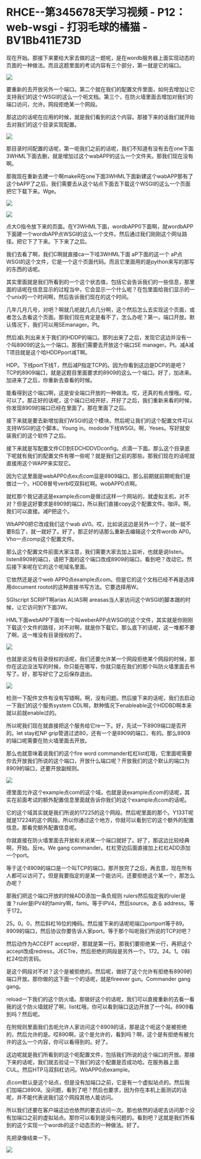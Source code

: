 # RHCE--第345678天学习视频 - P12：web-wsgi - 打羽毛球的橘猫 - BV1Bb411E73D

现在开始。那接下来要给大家去做的这一题呢，是在wordb服务器上面实现动态的页面的一种做法。而且这题里面的考试内容有三个部分，第一就是它的端口。



![](img/7901443eb3b558f58e1dcef246141e8d_1.png)

要重新的去开放另外一个端口。第二个就在我们的配置文件里面，如何去增加让它支持我们的这个WSGI的这么一个呃文档。第三个，在防火墙里面去增加对我们的端口访问，允许。网段拒绝某一个网段。

那这边的话呢在应用的时候，就是我们看到的这个内容。那接下来的话我们就开始去对我们的这个目录实现配置。

![](img/7901443eb3b558f58e1dcef246141e8d_3.png)

那目录时间配置的话呢，第一呃我们之前的话呢，我们不知道有没有去在one下面3WHML下面去删，就是增加过这个wabAPP的这么一个文件夹。那我们现在没有啊。

那我现在重新去建一个啊makeR在one下面3WHML下面新建这个wabAPP那有了这个bAPP了之后，我们需要去从这个站点下面去下载这个WSGI的这么一个页面把它下载下来。Wge。



![](img/7901443eb3b558f58e1dcef246141e8d_5.png)

![](img/7901443eb3b558f58e1dcef246141e8d_6.png)

点大O指令放下来的页面。在Y3WHML下面，wordbAPP0下面啊，就wordbAPP下面建一个wordbAPP点WSGI的这么一个文件。然后通过我们刚刚这个网址路径。把它下了下来。下下来了之后。

我们去看了啊，我们C啊就直接ca一下哇3WHML下面 aP下面的这一个 aP点WSGI的这个文件，它是一个这个页面代码。而且它里面用的是python来写的那写的东西的话呢。

其实里面就是我们所看到的一个这个状态值，包括它会告诉我们的一些信息，那里面的话呢在信息显示的过程当中，它会显示一个什么呢？在包里面给我们显示的一个unix的一个时间啊，然后告诉我们现在的这个时间。

几年几月几号，对吧？啊就几呃就几点几分啊，这个然后怎么去实现这个页面，或者怎么去看这个页面。那我们现在肯定是看不了，怎么办呢？第一。端口开放。默认情况下，我们可以用SEmanager。Pt。

然后减L列出来关于我们的HDDP的端口。那列出来了之后，发现它这边并没有一个叫8909的这么一个端口。那我们需要去开放这个端口SE manager。Pt。减A减T项目就是这个哈HDDPport减T啊。

HDP。下线port下线T，然后减P指定TCP的。因为你看到这边是DCP的是吧？TCP的8909端口，就是这题目里面要求的8909的这么一个端口。好了，加进来。加进来了之后，你重新去查看的时候。

能看得到这个端口啊，这是安全端口开放的一种做法。哎，还真的有点慢哦。哎，可以了。那正好的话呢，这个端口已经开好，开好了之后，我们重新来看的时候，你发现8909的端口已经在里面了。那在里面了之后。

接下来就是要去新增加我们WSGI的这个模块。然后呢让我们的这个配置文件可以支持WSGI的这个脚本。Young in。modode下线WSGI。啊，Yeses。写好就安装我们的这个软件了之后。

接下来就是写配置文件CD到EDCHDDVDconfig。点滴一下面。那么这个目录底下呢就有我们的配置文件有哪一些呢？就是我们之前的那些。那我们现在的话呢就直接用这个WAPP来实现它。

因为它这里面是webAPP0点ex点com监是8909端口。那么前期就前期呢我们是做过一个。HDDB冒号verb哎双斜杠啊。wobAPP0点啊。

就杠那个我记道这是example点com是做过这样一个网站的，就虚拟主机，对不对？但是这好要求是8909的端口，所以我们直接copy这个配置文件。咖评。啊，我们可以直接。减P把这个。

WbAPP0把它改成我们这个wab aV0。哎，比如说这边是另外一个了，就一就不要B后了，就一就好了。好了，那正好的话那么重新去编辑这个文件wordb AP0。Vho一点comp这个配置文件。

那么这个配置文件前面大家注意，我们需要大家去加上监听，也就是说listen。listen8909的端口，请把下面的这个端口改成8909的端口，看到吧？改动它。然后接下来呢在它的这个呃域名里面。

它依然还是这个web APP0点example点com。但是它的这个文档已经不再是选择用document rootot的这种直接书写方法。它要选择用W。

SGIscript SCRIPT啊arias ALIAS啊 areasas当人家访问这个WSGI的脚本跟的时候，让它访问到Y下面3W。

HML下面webAPP下面有一个叫weberAPP点WSGI的这个文件，其实就是你刚刚下载这个文件的路径，对不对啊，就是你下载它。那么底下的话呢，这一堆都不要了啊，这一堆没有目录授权的了。



![](img/7901443eb3b558f58e1dcef246141e8d_8.png)

也就是说没有目录授权的话呢，我们还要允许某一个网段拒绝某个网段的时候，那你在这边没法写的时候，你只能在哪写，你就只能在我们的那个叫防火墙里面去书写了。好，那写好它了之后保存退出。



![](img/7901443eb3b558f58e1dcef246141e8d_10.png)

检测一下配件文件有没有写错啊。啊，没有问题。然后接下来的话呢，我们去启动一下我们的这个服务system CDL啊，默种情况下enableable这个HDDBD啊本来就以前就enable过的。

所以呢我们现在就直接把这个服务给它re一下。好，先试一下8909端口是否开的。let stay杠NP grip管道过滤80，还有一个是8909的端口，有的。那么8909的端口呢需要在防火墙里面去开放。

那么也就意味着说我们的这个fire word commander杠杠list杠哦，它里面呢需要你去开放我们所说的这个端口，开放什么端口呢？开放我们的这个默认的端口为8909的端口，还要开放副规则。



![](img/7901443eb3b558f58e1dcef246141e8d_12.png)

德里面允许这个example点com的这个域。也就是说example点com的话呢，其实在前面考试的额外配置信息里面就告诉你我们的这个example点com的话呢。

它的这个域其实就是我们所说的17225的这个网段。然后呢里面的那个。Y133T呢就是17224的这个网段。所以你通过这个地方，你就可以看到它的这个额外的配置信息。那看完额外配置信息呢。

你就直接在防火墙里面去开放和关闭某一个端口就好了。好了，那这边比较经典啊，开始。反re。We gang commander。杠杠旁边后面直接加上杠杠ADD添加一个port。

等于这个8909的端口是一个叫TCP的端口。那开放完了之后，再去意，现在所有人都可以访问了。但是我要指定的是某一个能访问，还要拒绝这个某一个，那怎么办呢？

那我们把这个端口开放的时候ADD添加一条负规则 rulers然后指定我的ruler是谁？ruler是IPV4的famiry啊，fami。等于IPV4，然后source。ある address。等于172。

25。0。0，然后斜杠16位的掩码。然后接下来的话呢呃端口portport等于89。8909的端口，然后协议你要告诉人家port。等于那个叫呃我们所说的TCP对吧？

然后动作为ACCEPT accept好，那就是第一行。那我们要拒绝某一行，再把这个accept改成redress。JECTre，然后拒绝的网段是另外一个。172。24。1。0斜杠24位的言码。

是这个网段对不对？这个是被拒绝的。然后呢，做好了这个允许有拒绝有8909的端口开放。那你做的这下面一个的话呢，就是fireever gun。Commander gang gang。

reload一下我们的这个防火墙。那做好这个的话呢，我们可以直接重新的去看一看我的这个防火墙就好了啊，list杠哦，你可以看到端口这边开放了一个叫。8909看到吗？然后呢。

在附规则里面我们去呃允许人家访问这个8909的话，那是这个呃这个是被拒绝的，然后允许的是。哎890啊，这个是允许的，看到吗？啊，这个是有拒绝有被允许的这么一个内容，你可以看得到的。好了。

这边呢就是我们所看到的这个呃配置文件，包括我们所说的这个端口的开放。那接下来的话呢，我们就去验证一下我们的这个配置是否成功哈。在服务器上面CUL。然后HTP马双斜杠访问。WbAPP0点example。

点com默认是这个站点，但是没有加端口之前，它是有一个虚拟站点的。然后我们加端口8909。没问题，看到了吧？然后也要求，因为你在本机上面测试的话呢，并不能代表说我们这个网段其他人能访问。

所以我们还要在客户端这边也依然的要去访问一次。那也依然的话呢去访问那个没有加端口之前的虚拟站点。那你可以看到是没有问题的。看到吧？这就是我们所看到的这个实现一个wordb的这个动态页的一种做法。好了。

先把录像结束一下。

![](img/7901443eb3b558f58e1dcef246141e8d_14.png)